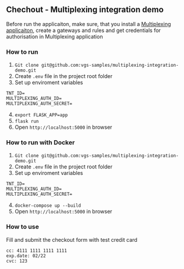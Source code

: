 ## Chechout - Multiplexing integration demo
Before run the applicaiton, make sure, that you install a [Multiplexing applicaiton](https://60e5d733066228abd877fc56--vgs-docs.netlify.app/docs/payment-optimization/multiplexing/guide), create a gateways and rules and get credentials for authorisation in Multiplexing application

### How to run
1. `Git clone git@github.com:vgs-samples/multiplexing-integration-demo.git` 
2. Create `.env` file in the project root folder
3. Set up enviroment variables
```
TNT_ID=
MULTIPLEXING_AUTH_ID=
MULTIPLEXING_AUTH_SECRET=
```
4. `export FLASK_APP=app`
5. `flask run`
6. Open `http://localhost:5000` in browser

### How to run with Docker
1. `Git clone git@github.com:vgs-samples/multiplexing-integration-demo.git` 
2. Create `.env` file in the project root folder
3. Set up enviroment variables
```
TNT_ID=
MULTIPLEXING_AUTH_ID=
MULTIPLEXING_AUTH_SECRET=
``` 
4. `docker-compose up --build`
5. Open `http://localhost:5000` in browser

### How to use
Fill and submit the checkout form with test credit card
```
cc: 4111 1111 1111 1111
exp.date: 02/22
cvc: 123
```
